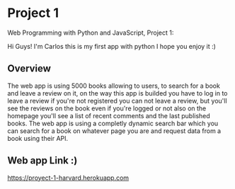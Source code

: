 # Project 1

Web Programming with Python and JavaScript, Project 1:

Hi Guys! I'm Carlos this is my first app with python I hope you enjoy it :)

## Overview

The web app is using 5000 books allowing to users, to search for a book and leave a review on it, on the way this app is builded you have to log in to leave a review if you're not registered you can not leave a review, but you'll see the reviews on the book even if you're logged or not also on the homepage you'll see a list of recent comments and the last published books. The web app is using a completly dynamic search bar which you can search for a book on whatever page you are and request data from a book using their API. 

## Web app Link :)

https://proyect-1-harvard.herokuapp.com
